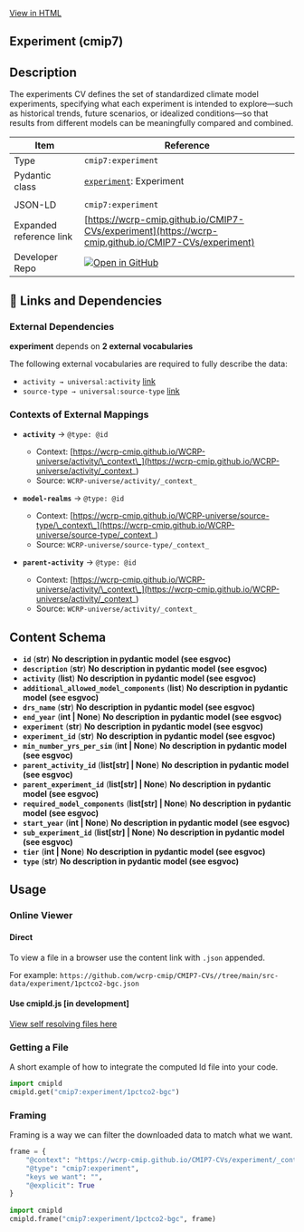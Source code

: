 [View in HTML](https://wcrp-cmip.github.io/CMIP7-CVs/experiment/experiment)

<section id="description">

# Experiment  (cmip7)

## Description
The experiments CV defines the set of standardized climate model experiments, specifying what each experiment is intended to explore—such as historical trends, future scenarios, or idealized conditions—so that results from different models can be meaningfully compared and combined.

</section>

<section id="info">

| Item | Reference |
| --- | --- |
| Type | `cmip7:experiment` |
| Pydantic class | [`experiment`](https://github.com/ESGF/esgf-vocab/blob/main/src/esgvoc/api/data_descriptors/experiment.py): Experiment |
| | |
| JSON-LD | `cmip7:experiment` |
| Expanded reference link | [https://wcrp-cmip.github.io/CMIP7-CVs/experiment](https://wcrp-cmip.github.io/CMIP7-CVs/experiment) |
| Developer Repo | [![Open in GitHub](https://img.shields.io/badge/Open-GitHub-blue?logo=github&style=flat-square)](https://github.com/wcrp-cmip/CMIP7-CVs//tree/main/src-data/experiment) |

</section>
<section id="links">

## 🔗 Links and Dependencies


### External Dependencies
**experiment** depends on **2 external vocabularies**  

The following external vocabularies are required to fully describe the data:


- `activity → universal:activity` [link](https://wcrp-cmip.github.io/WCRP-universe/activity/)
- `source-type → universal:source-type` [link](https://wcrp-cmip.github.io/WCRP-universe/source-type/)


### Contexts of External Mappings

- **`activity`** → `@type: @id`
  - Context: [https://wcrp-cmip.github.io/WCRP-universe/activity/\_context\_](https://wcrp-cmip.github.io/WCRP-universe/activity/_context_)
  - Source: `WCRP-universe/activity/_context_`

- **`model-realms`** → `@type: @id`
  - Context: [https://wcrp-cmip.github.io/WCRP-universe/source-type/\_context\_](https://wcrp-cmip.github.io/WCRP-universe/source-type/_context_)
  - Source: `WCRP-universe/source-type/_context_`

- **`parent-activity`** → `@type: @id`
  - Context: [https://wcrp-cmip.github.io/WCRP-universe/activity/\_context\_](https://wcrp-cmip.github.io/WCRP-universe/activity/_context_)
  - Source: `WCRP-universe/activity/_context_`


</section>

<section id="schema">

## Content Schema

- **`id`** (**str**) 
  __No description in pydantic model (see esgvoc)__
- **`description`** (**str**) 
  __No description in pydantic model (see esgvoc)__
- **`activity`** (**list**) 
  __No description in pydantic model (see esgvoc)__
- **`additional_allowed_model_components`** (**list**) 
  __No description in pydantic model (see esgvoc)__
- **`drs_name`** (**str**) 
  __No description in pydantic model (see esgvoc)__
- **`end_year`** (**int | None**) 
  __No description in pydantic model (see esgvoc)__
- **`experiment`** (**str**) 
  __No description in pydantic model (see esgvoc)__
- **`experiment_id`** (**str**) 
  __No description in pydantic model (see esgvoc)__
- **`min_number_yrs_per_sim`** (**int | None**) 
  __No description in pydantic model (see esgvoc)__
- **`parent_activity_id`** (**list[str] | None**) 
  __No description in pydantic model (see esgvoc)__
- **`parent_experiment_id`** (**list[str] | None**) 
  __No description in pydantic model (see esgvoc)__
- **`required_model_components`** (**list[str] | None**) 
  __No description in pydantic model (see esgvoc)__
- **`start_year`** (**int | None**) 
  __No description in pydantic model (see esgvoc)__
- **`sub_experiment_id`** (**list[str] | None**) 
  __No description in pydantic model (see esgvoc)__
- **`tier`** (**int | None**) 
  __No description in pydantic model (see esgvoc)__
- **`type`** (**str**) 
  __No description in pydantic model (see esgvoc)__


</section>   

<section id="usage">

## Usage

### Online Viewer 
#### Direct
To view a file in a browser use the content link with `.json` appended.

For example: `https://github.com/wcrp-cmip/CMIP7-CVs//tree/main/src-data/experiment/1pctco2-bgc.json`

#### Use cmipld.js [in development]
[View self resolving files here](https://wcrp-cmip.github.io/CMIPLD/viewer/index.html?uri=cmip7%253Aexperiment/1pctco2-bgc)

### Getting a File

A short example of how to integrate the computed ld file into your code. 

```python
import cmipld
cmipld.get("cmip7:experiment/1pctco2-bgc")
```

### Framing
Framing is a way we can filter the downloaded data to match what we want. 
```python
frame = {
    "@context": "https://wcrp-cmip.github.io/CMIP7-CVs/experiment/_context_",
    "@type": "cmip7:experiment",
    "keys we want": "",
    "@explicit": True
}
        
import cmipld
cmipld.frame("cmip7:experiment/1pctco2-bgc", frame)
```
</section>
